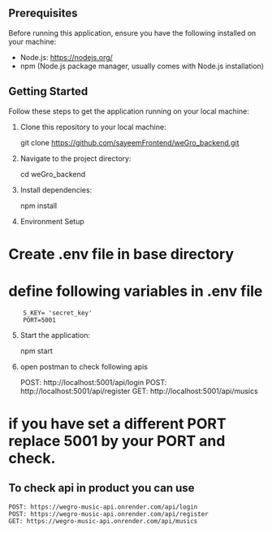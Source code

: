 ## Prerequisites

Before running this application, ensure you have the following installed on your machine:

- Node.js: https://nodejs.org/
- npm (Node.js package manager, usually comes with Node.js installation)

## Getting Started

Follow these steps to get the application running on your local machine:

1.  Clone this repository to your local machine:

    git clone https://github.com/sayeemFrontend/weGro_backend.git

2.  Navigate to the project directory:

    cd weGro_backend

3.  Install dependencies:

    npm install

4.  Environment Setup

# Create .env file in base directory

# define following variables in .env file

        S_KEY= 'secret_key'
        PORT=5001

5.  Start the application:

    npm start

6.  open postman to check following apis

    POST: http://localhost:5001/api/login
    POST: http://localhost:5001/api/register
    GET: http://localhost:5001/api/musics

# if you have set a different PORT replace 5001 by your PORT and check.

## To check api in product you can use

    POST: https://wegro-music-api.onrender.com/api/login
    POST: https://wegro-music-api.onrender.com/api/register
    GET: https://wegro-music-api.onrender.com/api/musics
